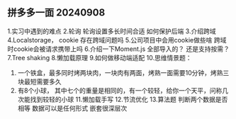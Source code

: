 ## 拼多多一面 20240908
1.实习中遇到的难点
2.轮询 轮询设置多长时间合适 如何保护后端
3.介绍跨域
4.Localstorage， cookie 存在跨域问题吗
5.公司项目中会用cookie做些啥 跨域时cookie会被请求携带上吗
6.介绍一下Moment.js 全部导入的？ 还是支持按需？
7.Tree shaking
8.懒加载原理
9.如何做移动端适配
10.思维情景题： 
  1. 一个铁盒，最多同时烤两块肉，一块肉有两面，烤熟一面需要10分钟，烤熟三块最短需要多久
  2. 有8个小球， 其中七个的重量是相同的，有一个较轻，给你一个天平，问称几次能找到较轻的小球
11.懒加载手写
12.节流优化
13.算法题 判断两个数据是否相等 数据可以是任何形式 嵌套很深层次
